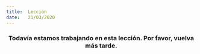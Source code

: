 ```yaml
---
title:  Lección
date:   21/03/2020
---
```


### <center>Todavía estamos trabajando en esta lección. Por favor, vuelva más tarde.</center>
